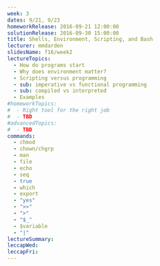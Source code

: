 ```yaml
---
week: 3
dates: 9/21, 9/23
homeworkRelease: 2016-09-21 12:00:00
solutionRelease: 2016-09-30 15:00:00
title: Shells, Environment, Scripting, and Bash
lecturer: mmdarden
slidesName: f16/week2
lectureTopics:
  - How do programs start
  - Why does environment matter?
  - Scripting versus programming
  - sub: imperative vs functional programming
  - sub: compiled vs interpreted
  - Examples
#homeworkTopics:
#  - Right tool for the right job
#  - TBD
#advancedTopics:
#  - TBD
commands:
  - chmod
  - chown/chgrp
  - man
  - file
  - echo
  - seq
  - true
  - which
  - export
  - "yes"
  - ">>"
  - ">"
  - "$_"
  - $variable
  - "|"
lectureSummary:
leccapWed:
leccapFri:
---
```


